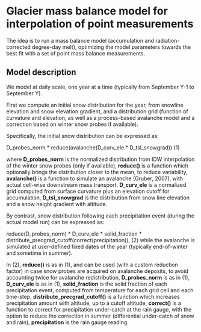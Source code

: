# Glacier mass balance model for interpolation of point measurements

The idea is to run a mass balance model (accumulation and radiation-corrected degree-day melt), optimizing the model parameters towards the best fit with a set of point mass balance measurements.


## Model description

We model at daily scale, one year at a time (typically from September Y-1 to September Y).

First we compute an initial snow distribution for the year, from snowline elevation and snow elevation gradient, and a distribution grid (function of curvature and elevation, as well as a process-based avalanche model and a correction based on winter snow probes if available).

Specifically, the initial snow distribution can be expressed as:

D_probes_norm * reduce(avalanche(D_curv_ele * D_tsl_snowgrad))          (1)

where
**D_probes_norm** is the normalized distribution from IDW interpolation of the winter snow probes (only if available),
**reduce()** is a function which optionally brings the distribution closer to the mean, to reduce variability,
**avalanche()** is a function to simulate an avalanche (Gruber, 2007), with actual cell-wise downstream mass transport,
**D_curv_ele** is a normalized grid computed from surface curvature plus an elevation cutoff for accumulation,
**D_tsl_snowgrad** is the distribution from snow line elevation and a snow height gradient with altitude.

By contrast, snow distribution following each precipitation event (during the actual model run) can be expressed as:

reduce(D_probes_norm) * D_curv_ele * solid_fraction * distribute_precgrad_cutoff(correct(precipitation)),            (2)
while the avalanche is simulated at user-defined fixed dates of the year (typically end-of-winter and sometime in summer).

In (2),
**reduce()** is as in (1), and can be used (with a custom reduction factor) in case snow probes are acquired on avalanche deposits, to avoid accounting twice for avalanche redistribution,
**D_probes_norm** is as in (1),
**D_curv_ele** is as in (1),
**solid_fraction** is the solid fraction of each precipitation event, computed from temperature for each grid cell and each time-step,
**distribute_precgrad_cutoff()** is a function which increases precipitation amount with altitude, up to a cutoff altitude,
**correct()** is a function to correct for precipitation under-catch at the rain gauge, with the option to reduce the correction in summer (differential under-catch of snow and rain),
**precipitation** is the rain gauge reading.
